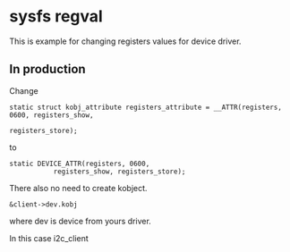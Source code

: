 # sysfs regval

This is example for changing registers values for device driver.

## In production

Change
```
static struct kobj_attribute registers_attribute = __ATTR(registers, 0600, registers_show,
                                                          registers_store);
```
to
```
static DEVICE_ATTR(registers, 0600,
		   registers_show, registers_store);
```

There also no need to create kobject.
```
&client->dev.kobj
```
where dev is device from yours driver.

In this case i2c_client